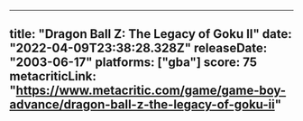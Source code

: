 
---
title: "Dragon Ball Z: The Legacy of Goku II"
date: "2022-04-09T23:38:28.328Z"
releaseDate: "2003-06-17"
platforms: ["gba"]
score: 75
metacriticLink: "https://www.metacritic.com/game/game-boy-advance/dragon-ball-z-the-legacy-of-goku-ii"
---
